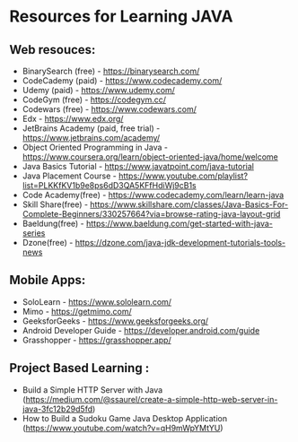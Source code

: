 # Resources for Learning JAVA

## Web resouces:
* BinarySearch (free) - https://binarysearch.com/
* CodeCademy (paid) - https://www.codecademy.com/
* Udemy (paid) - https://www.udemy.com/
* CodeGym (free) - https://codegym.cc/
* Codewars (free) - https://www.codewars.com/
* Edx - https://www.edx.org/
* JetBrains Academy (paid, free trial) - https://www.jetbrains.com/academy/
* Object Oriented Programming in Java - https://www.coursera.org/learn/object-oriented-java/home/welcome
* Java Basics Tutorial - https://www.javatpoint.com/java-tutorial
* Java Placement Course - https://www.youtube.com/playlist?list=PLKKfKV1b9e8ps6dD3QA5KFfHdiWj9cB1s
* Code Academy(free) - https://www.codecademy.com/learn/learn-java
* Skill Share(free) - https://www.skillshare.com/classes/Java-Basics-For-Complete-Beginners/330257664?via=browse-rating-java-layout-grid
* Baeldung(free) - https://www.baeldung.com/get-started-with-java-series
* Dzone(free) - https://dzone.com/java-jdk-development-tutorials-tools-news


## Mobile Apps:
* SoloLearn - https://www.sololearn.com/
* Mimo - https://getmimo.com/
* GeeksforGeeks - https://www.geeksforgeeks.org/
* Android Developer Guide - https://developer.android.com/guide
* Grasshopper - https://grasshopper.app/

## Project Based Learning :
* Build a Simple HTTP Server with Java (https://medium.com/@ssaurel/create-a-simple-http-web-server-in-java-3fc12b29d5fd)
* How to Build a Sudoku Game Java Desktop Application (https://www.youtube.com/watch?v=qH9mWpYMtYU)
